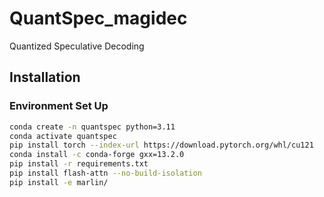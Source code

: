 # QuantSpec_magidec

Quantized Speculative Decoding

## Installation

### Environment Set Up
``` bash
conda create -n quantspec python=3.11
conda activate quantspec
pip install torch --index-url https://download.pytorch.org/whl/cu121
conda install -c conda-forge gxx=13.2.0
pip install -r requirements.txt
pip install flash-attn --no-build-isolation
pip install -e marlin/
```

